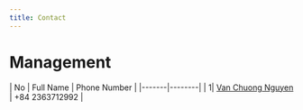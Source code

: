 ```yaml
---
title: Contact
---
```


# Management


| No | Full Name | Phone Number |
|-------|--------|
| 1| [Van Chuong Nguyen ](vanchuongnguyen)| +84 2363712992 |
